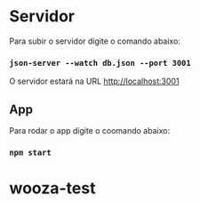 # Servidor

Para subir o servidor digite o comando abaixo:

### `json-server --watch db.json --port 3001`

O servidor estará na URL [http://localhost:3001](http://localhost:3001) 

## App

Para rodar o app digite o coomando abaixo:
### `npm start` 

# wooza-test
